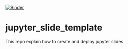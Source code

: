 [![Binder](https://mybinder.org/badge_logo.svg)](https://mybinder.org/v2/gh/nicolalandro/jupyter_slide_template/HEAD?labpath=example.ipynb)
# jupyter_slide_template
This repo explain how to create and deploy jupyter slides
